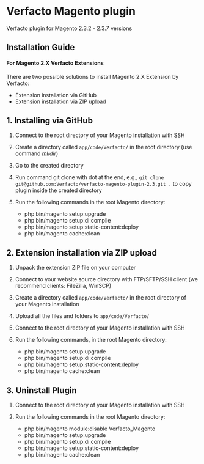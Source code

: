 # Verfacto Magento plugin

Verfacto plugin for Magento 2.3.2 - 2.3.7 versions

## Installation Guide
#### For Magento 2.X Verfacto Extensions

There are two possible solutions to install Magento 2.X Extension by Verfacto:

- Extension installation via GitHub
- Extension installation via ZIP upload

## 1. Installing via GitHub

1. Connect to the root directory of your Magento installation with SSH

2. Create a directory called `app/code/Verfacto/` in the root directory (use command *mkdir*)

3. Go to the created directory

4. Run command git clone <URL> with dot at the end, e.g., `git clone git@github.com:Verfacto/verfacto-magento-plugin-2.3.git .` to copy plugin inside the created directory

5. Run the following commands in the root Magento directory:
    * php bin/magento setup:upgrade
    * php bin/magento setup:di:compile
    * php bin/magento setup:static-content:deploy
    * php bin/magento cache:clean

## 2. Extension installation via ZIP upload

1. Unpack the extension ZIP file on your computer

2. Connect to your website source directory with FTP/SFTP/SSH client (we recommend clients: FileZilla, WinSCP)

3. Create a directory called `app/code/Verfacto/` in the root directory of your Magento installation

4. Upload all the files and folders to `app/code/Verfacto/`

5. Connect to the root directory of your Magento installation with SSH

6. Run the following commands, in the root Magento directory:
   * php bin/magento setup:upgrade
   * php bin/magento setup:di:compile
   * php bin/magento setup:static-content:deploy
   * php bin/magento cache:clean

## 3. Uninstall Plugin

1. Connect to the root directory of your Magento installation with SSH

2. Run the following commands in the root Magento directory:
    * php bin/magento module:disable Verfacto_Magento
    * php bin/magento setup:upgrade
    * php bin/magento setup:di:compile
    * php bin/magento setup:static-content:deploy
    * php bin/magento cache:clean